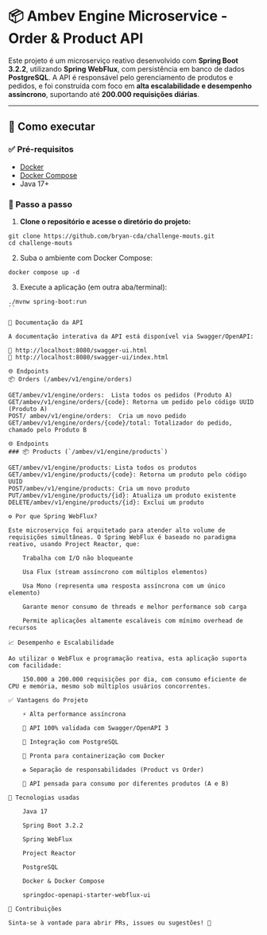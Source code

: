 # 📦 Ambev Engine Microservice - Order & Product API

Este projeto é um microserviço reativo desenvolvido com **Spring Boot 3.2.2**, utilizando **Spring WebFlux**, com persistência em banco de dados **PostgreSQL**. A API é responsável pelo gerenciamento de produtos e pedidos, e foi construída com foco em **alta escalabilidade e desempenho assíncrono**, suportando até **200.000 requisições diárias**.

---

## 🚀 Como executar

### ✅ Pré-requisitos

- [Docker](https://www.docker.com/)
- [Docker Compose](https://docs.docker.com/compose/install/)
- Java 17+

### 🧱 Passo a passo

1. **Clone o repositório e acesse o diretório do projeto:**

```
git clone https://github.com/bryan-cda/challenge-mouts.git
cd challenge-mouts
```
2. Suba o ambiente com Docker Compose:
```
docker compose up -d
```
3. Execute a aplicação (em outra aba/terminal):
```
./mvnw spring-boot:run
`` 

📖 Documentação da API

A documentação interativa da API está disponível via Swagger/OpenAPI:

🔗 http://localhost:8080/swagger-ui.html
🔗 http://localhost:8080/swagger-ui/index.html

🌐 Endpoints
📦 Orders (/ambev/v1/engine/orders)

GET/ambev/v1/engine/orders:  Lista todos os pedidos (Produto A)
GET/ambev/v1/engine/orders/{code}: Retorna um pedido pelo código UUID (Produto A)
POST/ ambev/v1/engine/orders:  Cria um novo pedido
GET/ambev/v1/engine/orders/{code}/total: Totalizador do pedido, chamado pelo Produto B

🌐 Endpoints
### 📦 Products (`/ambev/v1/engine/products`)

GET/ambev/v1/engine/products: Lista todos os produtos                        
GET/ambev/v1/engine/products/{code}: Retorna um produto pelo código UUID             
POST/ambev/v1/engine/products: Cria um novo produto                             
PUT/ambev/v1/engine/products/{id}: Atualiza um produto existente                   
DELETE/ambev/v1/engine/products/{id}: Exclui um produto     

⚙️ Por que Spring WebFlux?

Este microserviço foi arquitetado para atender alto volume de requisições simultâneas. O Spring WebFlux é baseado no paradigma reativo, usando Project Reactor, que:

    Trabalha com I/O não bloqueante

    Usa Flux (stream assíncrono com múltiplos elementos)

    Usa Mono (representa uma resposta assíncrona com um único elemento)

    Garante menor consumo de threads e melhor performance sob carga

    Permite aplicações altamente escaláveis com mínimo overhead de recursos

📈 Desempenho e Escalabilidade

Ao utilizar o WebFlux e programação reativa, esta aplicação suporta com facilidade:

    150.000 a 200.000 requisições por dia, com consumo eficiente de CPU e memória, mesmo sob múltiplos usuários concorrentes.

✅ Vantagens do Projeto

    ⚡ Alta performance assíncrona

    🧪 API 100% validada com Swagger/OpenAPI 3

    🐘 Integração com PostgreSQL

    🐳 Pronta para containerização com Docker

    ♻️ Separação de responsabilidades (Product vs Order)

    🔗 API pensada para consumo por diferentes produtos (A e B)

📄 Tecnologias usadas

    Java 17

    Spring Boot 3.2.2

    Spring WebFlux

    Project Reactor

    PostgreSQL

    Docker & Docker Compose

    springdoc-openapi-starter-webflux-ui

🧠 Contribuições

Sinta-se à vontade para abrir PRs, issues ou sugestões! 🚀
